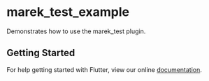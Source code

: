 # marek_test_example

Demonstrates how to use the marek_test plugin.

## Getting Started

For help getting started with Flutter, view our online
[documentation](http://flutter.io/).
